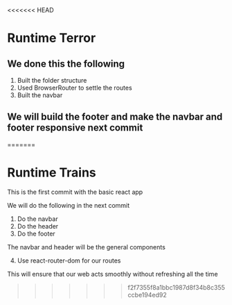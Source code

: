 <<<<<<< HEAD
# Runtime Terror

## We done this the following

1. Built the folder structure
2. Used BrowserRouter to settle the routes
3. Built the navbar

## We will build the footer and make the navbar and footer responsive next commit
=======
# Runtime Trains

This is the first commit with the basic react app

We will do the following in the next commit

1. Do the navbar
2. Do the header
3. Do the footer

The navbar and header will be the general components

4. Use react-router-dom for our routes

This will ensure that our web acts smoothly without refreshing all the time
>>>>>>> f2f7355f8a1bbc1987d8f34b8c355ccbe194ed92
